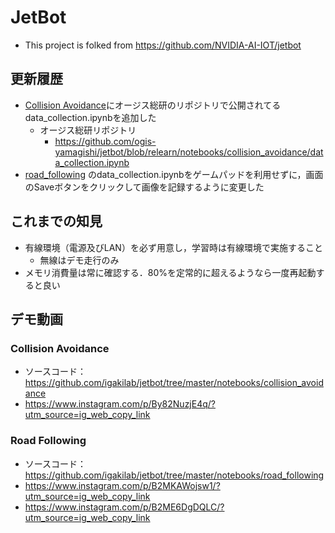 # JetBot

- This project is folked from https://github.com/NVIDIA-AI-IOT/jetbot

## 更新履歴
- [Collision Avoidance](https://github.com/NVIDIA-AI-IOT/jetbot/tree/master/notebooks/collision_avoidance)にオージス総研のリポジトリで公開されてるdata_collection.ipynbを追加した
  - オージス総研リポジトリ
    - https://github.com/ogis-yamagishi/jetbot/blob/relearn/notebooks/collision_avoidance/data_collection.ipynb
- [road_following](https://github.com/igakilab/jetbot/tree/master/notebooks/road_following) のdata_collection.ipynbをゲームパッドを利用せずに，画面のSaveボタンをクリックして画像を記録するように変更した

## これまでの知見
- 有線環境（電源及びLAN）を必ず用意し，学習時は有線環境で実施すること
  - 無線はデモ走行のみ
- メモリ消費量は常に確認する．80%を定常的に超えるようなら一度再起動すると良い

## デモ動画
### Collision Avoidance
- ソースコード：https://github.com/igakilab/jetbot/tree/master/notebooks/collision_avoidance
- https://www.instagram.com/p/By82NuzjE4q/?utm_source=ig_web_copy_link

### Road Following
- ソースコード：https://github.com/igakilab/jetbot/tree/master/notebooks/road_following
- https://www.instagram.com/p/B2MKAWojsw1/?utm_source=ig_web_copy_link
- https://www.instagram.com/p/B2ME6DgDQLC/?utm_source=ig_web_copy_link
